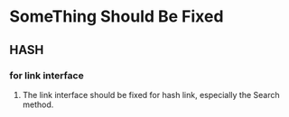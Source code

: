SomeThing Should Be Fixed
=================================================================================

HASH
---------------------------------------------------------------------------------
### for link interface
1. The link interface should be fixed for hash link, especially the Search method.

